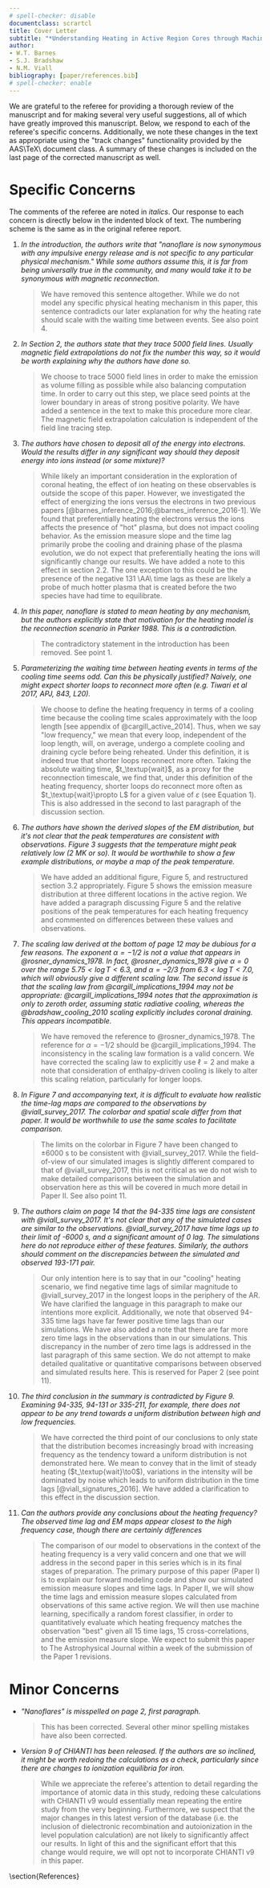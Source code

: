 ```yaml
---
# spell-checker: disable
documentclass: scrartcl
title: Cover Letter
subtitle: "*Understanding Heating in Active Region Cores through Machine Learning I. Numerical Modeling and Predicted Observables*"
author:
- W.T. Barnes
- S.J. Bradshaw
- N.M. Viall
bibliography: [paper/references.bib]
# spell-checker: enable
---
```

We are grateful to the referee for providing a thorough review of the manuscript and for making several very useful suggestions, all of which have greatly improved this manuscript. Below, we respond to each of the referee's specific concerns. Additionally, we note these changes in the text as appropriate using the "track changes" functionality provided by the AAS\TeX\ document class. A summary of these changes is included on the last page of the corrected manuscript as well.

# Specific Concerns

The comments of the referee are noted in *italics*. Our response to each concern is directly below in the indented block of text. The numbering scheme is the same as in the original referee report.

1. *In the introduction, the authors write that "nanoflare is now synonymous with any impulsive energy release and is not specific to any particular physical mechanism." While some authors assume this, it is far from being universally true in the community, and many would take it to be synonymous with magnetic reconnection.*

      > We have removed this sentence altogether. While we do not model any specific physical heating mechanism in this paper, this sentence contradicts our later explanation for why the heating rate should scale with the waiting time between events. See also point 4.

2. *In Section 2, the authors state that they trace 5000 field lines. Usually magnetic field extrapolations do not fix the number this way, so it would be worth explaining why the authors have done so.*

      > We choose to trace 5000 field lines in order to make the emission as volume filling as possible while also balancing computation time. In order to carry out this step, we place seed points at the lower boundary in areas of strong positive polarity. We have added a sentence in the text to make this procedure more clear. The magnetic field extrapolation calculation is independent of the field line tracing step.

3. *The authors have chosen to deposit all of the energy into electrons. Would the results differ in any significant way should they deposit energy into ions instead (or some mixture)?*

      > While likely an important consideration in the exploration of coronal heating, the effect of ion heating on these observables is outside the scope of this paper. However, we investigated the effect of energizing the ions versus the electrons in two previous papers [@barnes_inference_2016;@barnes_inference_2016-1]. We found that preferentially heating the electrons versus the ions affects the presence of "hot" plasma, but does not impact cooling behavior. As the emission measure slope and the time lag primarily probe the cooling and draining phase of the plasma evolution, we do not expect that preferentially heating the ions will significantly change our results. We have added a note to this effect in section 2.2. The one exception to this could be the presence of the negative 131 \AA\ time lags as these are likely a probe of much hotter plasma that is created before the two species have had time to equilibrate.

4. *In this paper, nanoflare is stated to mean heating by any mechanism, but the authors explicitly state that motivation for the heating model is the reconnection scenario in Parker 1988. This is a contradiction.*

      > The contradictory statement in the introduction has been removed. See point 1.

5. *Parameterizing the waiting time between heating events in terms of the cooling time seems odd. Can this be physically justified? Naively, one might expect shorter loops to reconnect more often (e.g. Tiwari et al 2017, APJ, 843, L20).*

      > We choose to define the heating frequency in terms of a cooling time because the cooling time scales approximately with the loop length [see appendix of @cargill_active_2014]. Thus, when we say "low frequency," we mean that every loop, independent of the loop length, will, on average, undergo a complete cooling and draining cycle before being reheated. Under this definition, it is indeed true that shorter loops reconnect more often. Taking the absolute waiting time, $t_\textup{wait}$, as a proxy for the reconnection timescale, we find that, under this definition of the heating frequency, shorter loops do reconnect more often as $t_\textup{wait}\propto L$ for a given value of $\varepsilon$ (see Equation 1). This is also addressed in the second to last paragraph of the discussion section.

6. *The authors have shown the derived slopes of the EM distribution, but it's not clear that the peak temperatures are consistent with observations. Figure 3 suggests that the temperature might peak relatively low (2 MK or so). It would be worthwhile to show a few example distributions, or maybe a map of the peak temperature.*

      > We have added an additional figure, Figure 5, and restructured section 3.2 appropriately. Figure 5 shows the emission measure distribution at three different locations in the active region. We have added a paragraph discussing Figure 5 and the relative positions of the peak temperatures for each heating frequency and commented on differences between these values and observations.

7. *The scaling law derived at the bottom of page 12 may be dubious for a few reasons. The exponent $\alpha = -1/2$ is not a value that appears in @rosner_dynamics_1978. In fact, @rosner_dynamics_1978 give $\alpha = 0$ over the range $5.75 < \log T < 6.3$, and $\alpha = -2/3$ from $6.3 < \log T < 7.0$, which will obviously give a different scaling law. The second issue is that the scaling law from @cargill_implications_1994 may not be appropriate: @cargill_implications_1994 notes that the approximation is only to zeroth order, assuming static radiative cooling, whereas the @bradshaw_cooling_2010 scaling explicitly includes coronal draining. This appears incompatible.*

      > We have removed the reference to @rosner_dynamics_1978. The reference for $\alpha=-1/2$ should be @cargill_implications_1994. The inconsistency in the scaling law formation is a valid concern. We have corrected the scaling law to explicitly use $\ell=2$ and make a note that consideration of enthalpy-driven cooling is likely to alter this scaling relation, particularly for longer loops.

8. *In Figure 7 and accompanying text, it is difficult to evaluate how realistic the time-lag maps are compared to the observations by @viall_survey_2017. The colorbar and spatial scale differ from that paper. It would be worthwhile to use the same scales to facilitate comparison.*

      > The limits on the colorbar in Figure 7 have been changed to $\pm6000$ s to be consistent with @viall_survey_2017. While the field-of-view of our simulated images is slightly different compared to that of @viall_survey_2017, this is not critical as we do not wish to make detailed comparisons between the simulation and observation here as this will be covered in much more detail in Paper II. See also point 11.

9. *The authors claim on page 14 that the 94-335 time lags are consistent with @viall_survey_2017. It's not clear that any of the simulated cases are similar to the observations. @viall_survey_2017 have time lags up to their limit of -6000 s, and a significant amount of 0 lag. The simulations here do not reproduce either of these features. Similarly, the authors should comment on the discrepancies between the simulated and observed 193-171 pair.*

      > Our only intention here is to say that in our "cooling" heating scenario, we find negative time lags of similar magnitude to @viall_survey_2017 in the longest loops in the periphery of the AR. We have clarified the language in this paragraph to make our intentions more explicit. Additionally, we note that observed 94-335 time lags have far fewer positive time lags than our simulations. We have also added a note that there are far more zero time lags in the observations than in our simulations. This discrepancy in the number of zero time lags is addressed in the last paragraph of this same section. We do not attempt to make detailed qualitative or quantitative comparisons between observed and simulated results here. This is reserved for Paper 2 (see point 11).

10. *The third conclusion in the summary is contradicted by Figure 9. Examining 94-335, 94-131 or 335-211, for example, there does not appear to be any trend towards a uniform distribution between high and low frequencies.*

      > We have corrected the third point of our conclusions to only state that the distribution becomes increasingly broad with increasing frequency as the tendency toward a uniform distribution is not demonstrated here. We mean to convey that in the limit of steady heating ($t_\textup{wait}\to0$), variations in the intensity will be dominated by noise which leads to uniform distribution in the time lags [@viall_signatures_2016]. We have added a clarification to this effect in the discussion section.

11. *Can the authors provide any conclusions about the heating frequency? The observed time lag and EM maps appear closest to the high frequency case, though there are certainly differences*

      > The comparison of our model to observations in the context of the heating frequency is a very valid concern and one that we will address in the second paper in this series which is in its final stages of preparation. The primary purpose of this paper (Paper I) is to explain our forward modeling code and show our simulated emission measure slopes and time lags. In Paper II, we will show the time lags and emission measure slopes calculated from observations of this same active region. We will then use machine learning, specifically a random forest classifier, in order to quantitatively evaluate which heating frequency matches the observation "best" given all 15 time lags, 15 cross-correlations, and the emission measure slope. We expect to submit this paper to The Astrophysical Journal within a week of the submission of the Paper 1 revisions.

# Minor Concerns

* *"Nanoflares" is misspelled on page 2, first paragraph.*

    > This has been corrected. Several other minor spelling mistakes have also been corrected.

* *Version 9 of CHIANTI has been released. If the authors are so inclined, it might be worth redoing the calculations as a check, particularly since there are changes to ionization equilibria for iron.*

    > While we appreciate the referee's attention to detail regarding the importance of atomic data in this study, redoing these calculations with CHIANTI v9 would essentially mean repeating the entire study from the very beginning. Furthermore, we suspect that the major changes in this latest version of the database (i.e. the inclusion of dielectronic recombination and autoionization in the level population calculation) are not likely to significantly affect our results. In light of this and the significant effort that this change would require, we will opt not to incorporate CHIANTI v9 in this paper.

\section{References}
